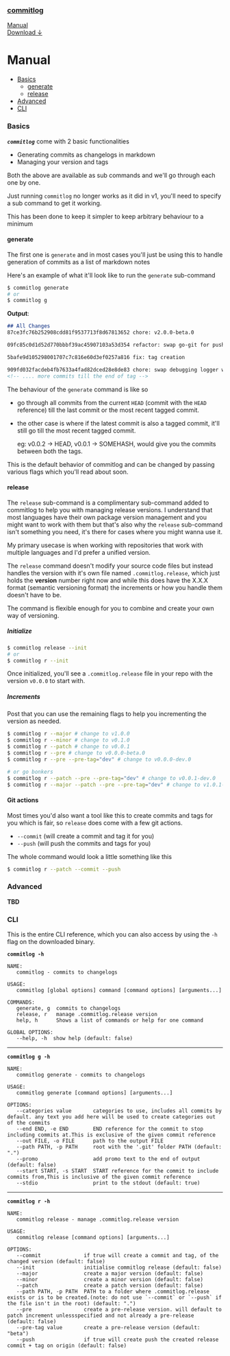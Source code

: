 <!-- meta -->
<title>
    commitlog | manual
</title>
<meta name="description" content="commits to changelog generator">
<!-- meta end -->

### [commitlog](/)

[Manual](/manual)\
[Download &darr;](/download)

# Manual

- [Basics](#basics)
  - [generate](#generate)
  - [release](#release)
- [Advanced](#advanced)
- [CLI](#cli)

<h3 id="basics">Basics</h3>

**_`commitlog`_** come with 2 basic functionalities

- Generating commits as changelogs in markdown
- Managing your version and tags

Both the above are available as sub commands and we'll go through each one by
one.

Just running `commitlog` no longer works as it did in v1, you'll need to specify
a sub command to get it working.

This has been done to keep it simpler to keep arbitrary behaviour to a minimum

<h4 id="generate">generate</h3>

The first one is `generate` and in most cases you'll just be using this to
handle generation of commits as a list of markdown notes

Here's an example of what it'll look like to run the `generate` sub-command

```sh
$ commitlog generate
# or 
$ commitlog g
```

**Output**:

```md
## All Changes
87ce3fc76b252908cdd81f9537713f8d67813652 chore: v2.0.0-beta.0

09fc85c0d1d52d770bbbf39ac45907103a53d354 refactor: swap go-git for push with exec

5bafe9d105298001707c7c816e60d3ef0257a816 fix: tag creation

909fd032facdeb4fb7633a4fad82dced28e8de83 chore: swap debugging logger with stderr printer
<!-- .... more commits till the end of tag -->
```

The behaviour of the `generate` command is like so

- go through all commits from the current `HEAD` (commit with the `HEAD`
  reference) till the last commit or the most recent tagged commit.
- the other case is where if the latest commit is also a tagged commit, it'll
  still go till the most recent tagged commit.

  eg: v0.0.2 -> HEAD, v0.0.1 -> SOMEHASH, would give you the commits between
  both the tags.

This is the default behavior of commitlog and can be changed by passing various
flags which you'll read about soon.

<h4 id="release">release</h3>

The `release` sub-command is a complimentary sub-command added to commitlog to
help you with managing release versions. I understand that most languages have
their own package version management and you might want to work with them but
that's also why the `release` sub-command isn't something you need, it's there
for cases where you might wanna use it.

My primary usecase is when working with repositories that work with multiple
languages and I'd prefer a unified version.

The `release` command doesn't modify your source code files but instead handles
the version with it's own file named `.commitlog.release`, which just holds the
**version** number right now and while this does have the X.X.X format (semantic
versioning format) the increments or how you handle them doesn't have to be.

The command is flexible enough for you to combine and create your own way of
versioning.

##### Initialize

```sh
$ commitlog release --init
# or 
$ commitlog r --init
```

Once initialized, you'll see a `.commitlog.release` file in your repo with the
version `v0.0.0` to start with.

##### Increments

Post that you can use the remaining flags to help you incrementing the version
as needed.

```sh
$ commitlog r --major # change to v1.0.0
$ commitlog r --minor # change to v0.1.0
$ commitlog r --patch # change to v0.0.1
$ commitlog r --pre # change to v0.0.0-beta.0
$ commitlog r --pre --pre-tag="dev" # change to v0.0.0-dev.0

# or go bonkers 
$ commitlog r --patch --pre --pre-tag="dev" # change to v0.0.1-dev.0
$ commitlog r --major --patch --pre --pre-tag="dev" # change to v1.0.1-dev.0
```

#### Git actions

Most times you'd also want a tool like this to create commits and tags for you
which is fair, so `release` does come with a few git actions.

- `--commit` (will create a commit and tag it for you)
- `--push` (will push the commits and tags for you)

The whole command would look a little something like this

```sh
$ commitlog r --patch --commit --push
```

<h3 id="advanced">Advanced</h3>

**TBD**

<h3 id="cli">CLI</h3>

This is the entire CLI reference, which you can also access by using the `-h`
flag on the downloaded binary.

**`commitlog -h`**

```
NAME:
   commitlog - commits to changelogs

USAGE:
   commitlog [global options] command [command options] [arguments...]

COMMANDS:
   generate, g  commits to changelogs
   release, r   manage .commitlog.release version
   help, h      Shows a list of commands or help for one command

GLOBAL OPTIONS:
   --help, -h  show help (default: false)
```

---

**`commitlog g -h`**

```
NAME:
   commitlog generate - commits to changelogs

USAGE:
   commitlog generate [command options] [arguments...]

OPTIONS:
   --categories value       categories to use, includes all commits by default. any text you add here will be used to create categories out of the commits
   --end END, -e END        END reference for the commit to stop including commits at.This is exclusive of the given commit reference
   --out FILE, -o FILE      path to the output FILE
   --path PATH, -p PATH     root with the '.git' folder PATH (default: ".")
   --promo                  add promo text to the end of output (default: false)
   --start START, -s START  START reference for the commit to include commits from,This is inclusive of the given commit reference
   --stdio                  print to the stdout (default: true)
```

---

**`commitlog r -h`**

```
NAME:
   commitlog release - manage .commitlog.release version

USAGE:
   commitlog release [command options] [arguments...]

OPTIONS:
   --commit              if true will create a commit and tag, of the changed version (default: false)
   --init                initialise commitlog release (default: false)
   --major               create a major version (default: false)
   --minor               create a minor version (default: false)
   --patch               create a patch version (default: false)
   --path PATH, -p PATH  PATH to a folder where .commitlog.release exists or is to be created.(note: do not use `--commit` or `--push` if the file isn't in the root) (default: ".")
   --pre                 create a pre-release version. will default to patch increment unlessspecified and not already a pre-release (default: false)
   --pre-tag value       create a pre-release version (default: "beta")
   --push                if true will create push the created release commit + tag on origin (default: false)
```
